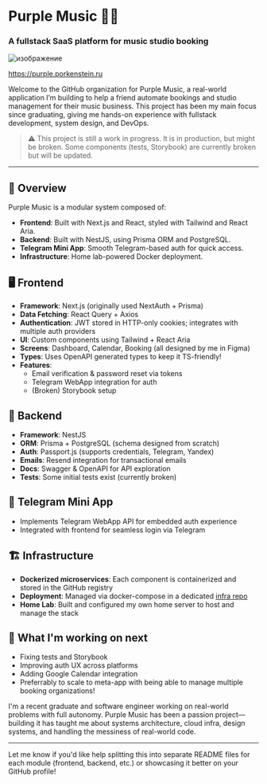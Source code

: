 # Purple Music 💜🎵

### A fullstack SaaS platform for music studio booking

![изображение](https://github.com/user-attachments/assets/7f949b8b-1016-47ff-9aad-c406ab2d7c18)

https://purple.porkenstein.ru

Welcome to the GitHub organization for Purple Music, a real-world application I’m building to help a friend automate bookings and studio management for their music business. This project has been my main focus since graduating, giving me hands-on experience with fullstack development, system design, and DevOps.

> ⚠️ This project is still a work in progress. It is in production, but might be broken. Some components (tests, Storybook) are currently broken but will be updated.

---

## 🧩 Overview

Purple Music is a modular system composed of:

- **Frontend**: Built with Next.js and React, styled with Tailwind and React Aria.
- **Backend**: Built with NestJS, using Prisma ORM and PostgreSQL.
- **Telegram Mini App**: Smooth Telegram-based auth for quick access.
- **Infrastructure**: Home lab-powered Docker deployment.

## 🖥️ Frontend

- **Framework**: Next.js (originally used NextAuth + Prisma)
- **Data Fetching**: React Query + Axios
- **Authentication**: JWT stored in HTTP-only cookies; integrates with multiple auth providers
- **UI**: Custom components using Tailwind + React Aria
- **Screens**: Dashboard, Calendar, Booking (all designed by me in Figma)
- **Types**: Uses OpenAPI generated types to keep it TS-friendly!
- **Features**:
  - Email verification & password reset via tokens
  - Telegram WebApp integration for auth
  - (Broken) Storybook setup

## 🧠 Backend

- **Framework**: NestJS
- **ORM**: Prisma + PostgreSQL (schema designed from scratch)
- **Auth**: Passport.js (supports credentials, Telegram, Yandex)
- **Emails**: Resend integration for transactional emails
- **Docs**: Swagger & OpenAPI for API exploration
- **Tests**: Some initial tests exist (currently broken)

## 🤖 Telegram Mini App

- Implements Telegram WebApp API for embedded auth experience
- Integrated with frontend for seamless login via Telegram

## 🏗️ Infrastructure

- **Dockerized microservices**: Each component is containerized and stored in the GitHub registry
- **Deployment**: Managed via docker-compose in a dedicated [infra repo](https://github.com/purple-music/infra)
- **Home Lab**: Built and configured my own home server to host and manage the stack

## 🚧 What I'm working on next

- Fixing tests and Storybook
- Improving auth UX across platforms
- Adding Google Calendar integration
- Preferrably to scale to meta-app with being able to manage multiple booking organizations!

I'm a recent graduate and software engineer working on real-world problems with full autonomy. Purple Music has been a passion project—building it has taught me about systems architecture, cloud infra, design systems, and handling the messiness of real-world code.

---

Let me know if you'd like help splitting this into separate README files for each module (frontend, backend, etc.) or showcasing it better on your GitHub profile!
